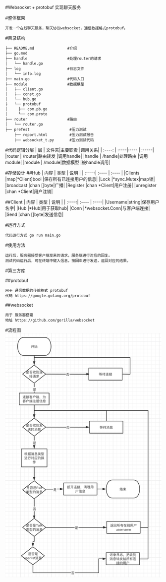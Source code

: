 #Websocket + protobuf 实现聊天服务

#整体框架
```
开发一个在线聊天服务，聊天协议websocket，通信数据格式protobuf。
```

#目录结构
```
├── README.md               #介绍
├── go.mod
├── handle                  #处理router的请求
│   └── handle.go
├── log                     #日志文件
│   └── info.log
├── main.go                 #代码入口
├── module                  #数据模型
│   ├── client.go
│   ├── const.go
│   └── hub.go
├   └── protobuf                        
│     ├── com.pb.go
│     └── com.proto
├── router                  #路由
│   └── router.go
├── preTest                  #压力测试
    ├── report.html          #压力测试报告
    ├── websocket_t.py       #压力测试代码

```

#代码逻辑分层
| 层     | 文件夹|主要职责 |调用关系|
| :----: | :----|:---- | :-----|
|router  | /router|路由转发 |调用handle|
|handle  | /handle|处理路由 |调用module|
|module  | /module|数据模型 |被handle调用|

#存储设计
##Hub
| 内容 | 类型 |  说明 |
| :----:| :---- | :---- |
|Clients |map[*Client]bool |保存所有已连接用户的信息|
|Lock |*sync.Mutex|map锁|
|broadcast  |chan []byte|广播|
|Register   |chan *Client|用户注册|
|unregister |chan *Client|用户注销|

##Client
| 内容 | 类型 |  说明 |
| :----:| :---- | :----|
|Username|string|保存用户名字|
|Hub |*Hub|用于获取hub|
|Conn |*websocket.Conn|与客户端连接|
|Send |chan []byte|发送信息|

#运行方式

```
代码运行方式 go run main.go
```

#使用方法
```
运行后，服务器接受客户端发来的请求，服务端进行对应的回复。
测试代码运行后，可在终端中键入信息，按回车进行发送，返回对应的结果。
```

#第三方库

##protobuf
```
用于 通信数据的传输格式 protobuf
代码 https://google.golang.org/protobuf      

```
##websocket
```
用于 服务器搭建
地址 https://github.com/gorilla/websocket    
```

#流程图
![xxx](picture/flow.png)

